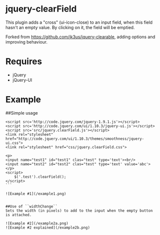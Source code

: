 jquery-clearField
=================

This plugin adds a "cross" (ui-icon-close) to an input field, when this field hasn't an empty value. By clicking on it, the field will be emptied. 

Forked from https://github.com/jk3us/jquery-clearable, adding options and improving behaviour.

Requires
========
* jQuery
* jQuery-UI
 

Example
=======

##Simple usage

````
<script src='http://code.jquery.com/jquery-1.9.1.js'></script>
<script src='http://code.jquery.com/ui/1.10.3/jquery-ui.js'></script>
<script src='src/jquery.clearField.js'></script>
<link rel="stylesheet" href="http://code.jquery.com/ui/1.10.3/themes/smoothness/jquery-ui.css">
<link rel="stylesheet" href="css/jquery.clearField.css">

<p>
<input name="test1" id="test1" clas="test" type='text'><br/>
<input name="test2" id="test2" clas="test" type='text' value='abc'>
</p>
<script>
	$('.test').clearField();
</script>
```

![Example #1](/example1.png)


##Use of ``widthChange``
Sets the width (in pixels) to add to the input when the empty button is attached.
````
<script>
	$(function(){
		$('.test').clearField({
			widthChange: 20
		});
	});
</script>
````
![Example #2](/example2a.png)
![Example #2 explained](/example2b.png)
